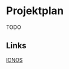 # Projektplan

TODO

## Links
[IONOS](https://www.ionos.de/startupguide/produktivitaet/projektplan/)